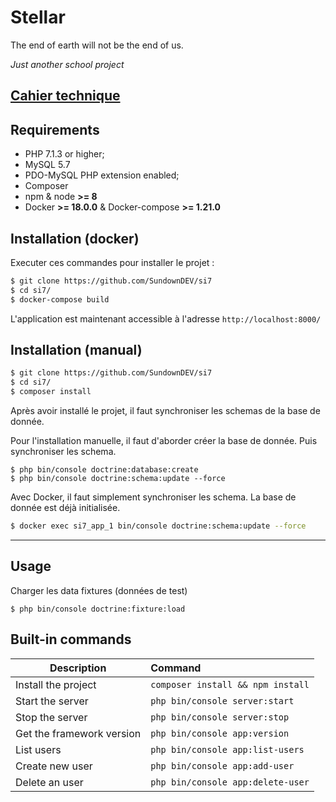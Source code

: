 # Stellar

The end of earth will not be the end of us.

*Just another school project*

[Cahier technique](./docs/cdcf.md)
------------

Requirements
------------

  * PHP 7.1.3 or higher;
  * MySQL 5.7
  * PDO-MySQL PHP extension enabled;
  * Composer
  * npm & node **>= 8**
  * Docker **>= 18.0.0** & Docker-compose **>= 1.21.0**

Installation (docker)
------------

Executer ces commandes pour installer le projet :

```bash
$ git clone https://github.com/SundownDEV/si7
$ cd si7/
$ docker-compose build
```

L'application est maintenant accessible à l'adresse `http://localhost:8000/`

Installation (manual)
------------

```bash
$ git clone https://github.com/SundownDEV/si7
$ cd si7/
$ composer install
```

Après avoir installé le projet, il faut synchroniser les schemas de la base de donnée.

Pour l'installation manuelle, il faut d'aborder créer la base de donnée. Puis synchroniser les schema.

```
$ php bin/console doctrine:database:create
$ php bin/console doctrine:schema:update --force
```

Avec Docker, il faut simplement synchroniser les schema. La base de donnée est déjà initialisée.

```bash
$ docker exec si7_app_1 bin/console doctrine:schema:update --force
```

<hr>

Usage
-----

Charger les data fixtures (données de test)

```
$ php bin/console doctrine:fixture:load
```

Built-in commands
-----

|     Description    | Command           |
| ------------- |:-------------|
| Install the project | `composer install && npm install`      |
| Start the server      | `php bin/console server:start` |
| Stop the server      | `php bin/console server:stop`      |
| Get the framework version      | `php bin/console app:version`      |
| List users      | `php bin/console app:list-users`      |
| Create new user      | `php bin/console app:add-user`      |
| Delete an user      | `php bin/console app:delete-user`      |
